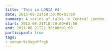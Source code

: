 ```yaml
---
title: 'This is LDNIA #4'
date: 2013-08-21T18:30:00+01:00
summary: A series of talks in Central London.
start: 2013-08-21T18:30:00+01:00
end: 2013-08-21T21:30:00+01:00
participant: true
tags:
- venue:9c3xgwff+g6
---
```

